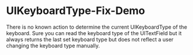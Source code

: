 UIKeyboardType-Fix-Demo
=======================

There is no known action to determine the current UIKeyboardType of the keyboard. Sure you can read the keyboard type of the UITextField but it always returns the last set keyboard type but does not reflect a user changing the keyboard type manually.
